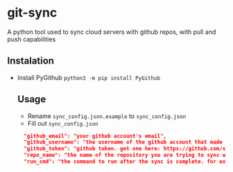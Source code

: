 # git-sync
A python tool used to sync cloud servers with github repos, with pull and push capabilities

## Instalation
- Install PyGithub
  ```python3 -m pip install PyGithub```
  
  ## Usage
  - Rename `sync_config.json.example` to `sync_config.json`
  - Fill out `sync_config.json`
  ```json
    "github_email": "your github account's email",
    "github_username": "the username of the github account that made the repo you are trying to sync with",
    "github_token": "github token. get one here: https://github.com/settings/tokens",
    "repo_name": "the name of the repository you are trying to sync with",
    "run_cmd": "the command to run after the sync is complete. for example `python3 main.py`"
  ```
